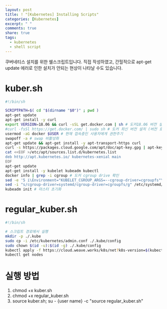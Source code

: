 ```yaml
---
layout: post
title: ! "[Kubernetes] Installing Scripts"
categories: [Kubernetes]
excerpt: " "
comments: true
share: true
tags:
  - kubernetes
  - shell script
---
```


쿠버네티스 설치를 위한 쉘스크립트입니다.
직접 작성하였고, 간헐적으로 apt-get update 에러로 인한 설치가 안되는  현상이 나타날 수도 있습니다.

# kuber.sh
```sh
#!/bin/sh

SCRIPTPATH=$( cd "$(dirname "$0")" ; pwd )
apt-get update
apt-get install -y curl 
export VERSION=18.06 && curl -sSL get.docker.com | sh # 도커18.06 버전 설치
#curl -fsSl https://get.docker.com/ | sudo sh # 도커 최신 버전 설치 (버전 호환 X)
usermod -aG docker $USER # 현재 접속중인 사용자에게 권한주기
swapoff -a # swap 비활성화
apt-get update && apt-get install -y apt-transport-https curl
curl -s https://packages.cloud.google.com/apt/doc/apt-key.gpg | apt-key add -
cat <<EOF >/etc/apt/sources.list.d/kubernetes.list
deb http://apt.kubernetes.io/ kubernetes-xenial main
EOF
apt-get update
apt-get install -y kubelet kubeadm kubectl
docker info | grep -i cgroup # 도커 cgroup drive 확인
sed -e '5 i\Environment="KUBELET_CGROUP_ARGS=--cgroup-driver=cgroupfs"\n' /etc/systemd/system/kubelet.service.d/10-kubeadm.conf
sed -i "s/cgroup-driver=systemd/cgroup-driver=cgroupfs/g" /etc/systemd/system/kubelet.service.d/10-kubeadm.conf
kubeadm init # 마스터 초기화
```

# regular_kuber.sh
```sh
#!/bin/sh

# 스크립트 경로에서 실행
mkdir -p ./.kube
sudo cp -i /etc/kubernetes/admin.conf ./.kube/config
sudo chown $(id -u):$(id -g) ./.kube/config
kubectl apply -f https://cloud.weave.works/k8s/net?k8s-version=$(kubectl version | base64 | tr -d '\n') # 네트워크 배포 
kubectl get nodes
```

# 실행 방법
1. chmod +x kuber.sh
2. chmod +x regular_kuber.sh
3. source kuber.sh; su - {user name} -c "source regular_kuber.sh"
